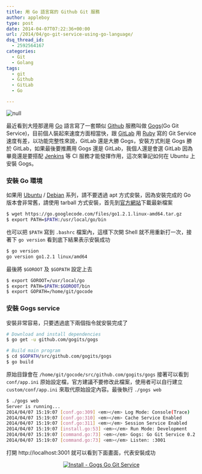 ```yaml
---
title: 用 Go 語言寫的 Github Git 服務
author: appleboy
type: post
date: 2014-04-07T07:22:36+00:00
url: /2014/04/go-git-service-using-go-language/
dsq_thread_id:
  - 2592564167
categories:
  - Git
  - Golang
tags:
  - git
  - Github
  - GitLab
  - Go

---
```

<img src="https://i1.wp.com/farm4.staticflickr.com/3762/13686798143_dd15f54076_o.png?w=840&#038;ssl=1" alt="null" data-recalc-dims="1" /> 

最近看到大陸那邊用 [Go][1] 語言寫了一套類似 [Github][2] 服務叫做 [Gogs][3](Go Git Service)，目前個人裝起來速度方面相當快，跟 [GitLab][4] 用 [Ruby][5] 寫的 Git Service 速度有差，以功能完整性來說，GitLab 還是大勝 Gogs，安裝方式則是 Gogs 勝於 GitLab，如果最後要推薦用 Gogs 還是 GitLab，我個人還是會選 GitLab 因為畢竟還是要搭配 [Jenkins][6] 等 CI 服務才能發揮作用，這次來筆記如何在 Ubuntu 上安裝 Gogs。

<!--more-->

### 安裝 Go 環境

如果用 [Ubuntu][7] / [Debian][8] 系列，請不要透過 apt 方式安裝，因為安裝完成的 Go 版本會非常舊，請使用 tarball 方式安裝，首先到[官方網站][9]下載最新檔案

```bash
$ wget https://go.googlecode.com/files/go1.2.1.linux-amd64.tar.gz
$ export PATH=$PATH:/usr/local/go/bin
```

也可以把 `$PATH` 寫到 `.bashrc` 檔案內，這樣下次開 Shell 就不用重新打一次，接著下 `go version` 看到底下結果表示安裝成功

```bash
$ go version
go version go1.2.1 linux/amd64
```

最後將 `$GOROOT` 及 `$GOPATH` 設定上去

```bash
$ export GOROOT=/usr/local/go
$ export PATH=$PATH:$GOROOT/bin
$ export GOPATH=/home/git/gocode
```

### 安裝 Gogs service

安裝非常容易，只要透過底下兩個指令就安裝完成了

```bash
# Download and install dependencies
$ go get -u github.com/gogits/gogs

# Build main program
$ cd $GOPATH/src/github.com/gogits/gogs
$ go build
```

原始目錄會在 `/home/git/gocode/src/github.com/gogits/gogs` 接著可以看到 `conf/app.ini` 原始設定檔，官方建議不要修改此檔案，使用者可以自行建立 `custom/conf/app.ini` 來取代原始設定內容。最後執行 `./gogs web`

```bash
$ ./gogs web
Server is running...
2014/04/07 15:19:07 [conf.go:309] <em></em> Log Mode: Console(Trace)
2014/04/07 15:19:07 [conf.go:310] <em></em> Cache Service Enabled
2014/04/07 15:19:07 [conf.go:311] <em></em> Session Service Enabled
2014/04/07 15:19:07 [install.go:53] <em></em> Run Mode: Development
2014/04/07 15:19:07 [command.go:73] <em></em> Gogs: Go Git Service 0.2.0.0403 Alpha
2014/04/07 15:19:07 [command.go:73] <em></em> Listen: :3001
```

打開 http://localhost:3001 就可以看到下面畫面，代表安裝成功

<div style="margin:0 auto; text-align:center">
  <a href="https://www.flickr.com/photos/appleboy/13687422635" title="Install - Gogs  Go Git Service by Bo-Yi Wu, on Flickr"><img src="https://i2.wp.com/farm6.staticflickr.com/5220/13687422635_2929b43faf_z.jpg?resize=640%2C579&#038;ssl=1" alt="Install - Gogs  Go Git Service" data-recalc-dims="1" /></a>

 [1]: http://golang.org/
 [2]: https://github.com/
 [3]: https://github.com/gogits/gogs
 [4]: http://gitlab.org
 [5]: https://www.ruby-lang.org/en/
 [6]: http://jenkins-ci.org/
 [7]: http://www.ubuntu.com/
 [8]: http://www.debian.org/
 [9]: https://code.google.com/p/go/downloads/list?q=OpSys-FreeBSD+OR+OpSys-Linux+OR+OpSys-OSX+Type-Archive